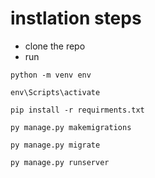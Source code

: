 # instlation steps
- clone the repo
- run

`` python -m venv env ``

``` env\Scripts\activate  ```

``` pip install -r requirments.txt ```

``` py manage.py makemigrations ```

``` py manage.py migrate ```

``` py manage.py runserver ```
